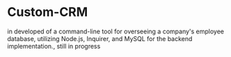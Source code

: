 # Custom-CRM
in developed of  a command-line tool for overseeing a company's employee database, utilizing Node.js, Inquirer, and MySQL for the backend implementation., still in progress
